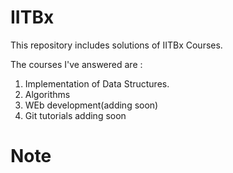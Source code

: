 # IITBx
This repository includes solutions of IITBx Courses.

The courses I've answered are : 
  1. Implementation of Data Structures.
  2. Algorithms
  3. WEb development(adding soon)
  4. Git tutorials adding soon
# Note

